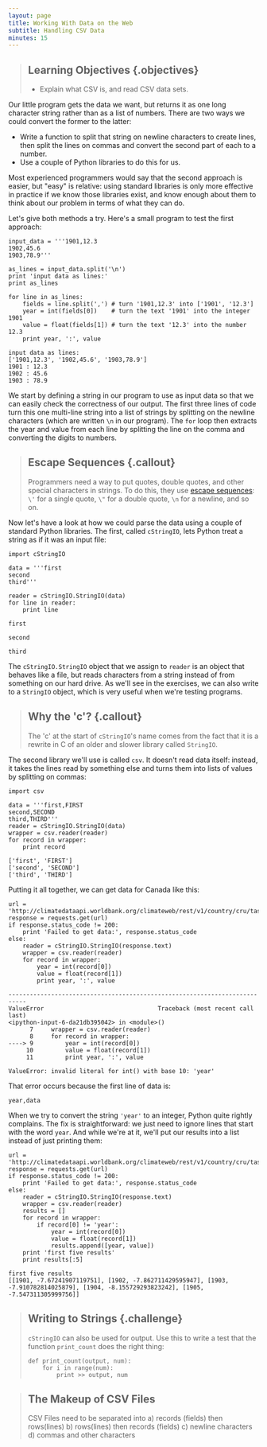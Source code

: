 ```yaml
---
layout: page
title: Working With Data on the Web
subtitle: Handling CSV Data
minutes: 15
---
```

> ## Learning Objectives {.objectives}
>
> *   Explain what CSV is, and read CSV data sets.

Our little program gets the data we want,
but returns it as one long character string rather than as a list of numbers.
There are two ways we could convert the former to the latter:

*   Write a function to split that string on newline characters to create lines, then split the lines on commas and convert the second part of each to a number.
*   Use a couple of Python libraries to do this for us.

Most experienced programmers would say that the second approach is easier, but "easy" is relative:
using standard libraries is only more effective in practice if we know those libraries exist, and know enough about them to think about our problem in terms of what they can do.

Let's give both methods a try.
Here's a small program to test the first approach:

~~~ {.python}
input_data = '''1901,12.3
1902,45.6
1903,78.9'''

as_lines = input_data.split('\n')
print 'input data as lines:'
print as_lines

for line in as_lines:
    fields = line.split(',') # turn '1901,12.3' into ['1901', '12.3']
    year = int(fields[0])    # turn the text '1901' into the integer 1901
    value = float(fields[1]) # turn the text '12.3' into the number 12.3
    print year, ':', value
~~~
~~~ {.output}
input data as lines:
['1901,12.3', '1902,45.6', '1903,78.9']
1901 : 12.3
1902 : 45.6
1903 : 78.9
~~~

We start by defining a string in our program to use as input data so that we can easily check the correctness of our output.
The first three lines of code turn this one multi-line string into a list of strings by splitting on the newline characters (which are written `\n` in our program).
The `for` loop then extracts the year and value from each line
by splitting the line on the comma and converting the digits to numbers.

> ## Escape Sequences {.callout}
>
> Programmers need a way to put quotes, double quotes, and other special characters in strings.
To do this, they use [escape sequences](reference.html#escape-sequence):
> `\'` for a single quote, `\"` for a double quote, `\n` for a newline, and so on.

Now let's have a look at how we could parse the data using a couple of standard Python libraries.
The first, called `cStringIO`, lets Python treat a string as if it was an input file:

~~~ {.python}
import cStringIO

data = '''first
second
third'''

reader = cStringIO.StringIO(data)
for line in reader:
    print line
~~~
~~~ {.output}
first

second

third
~~~

The `cStringIO.StringIO` object that we assign to `reader` is an object that behaves like a file, but reads characters from a string instead of from something on our hard drive.
As we'll see in the exercises, we can also write to a `StringIO` object,
which is very useful when we're testing programs.

> ## Why the 'c'? {.callout}
>
> The 'c' at the start of `cStringIO`'s name comes from the fact that it is a rewrite in C of an older and slower library called `StringIO`.

The second library we'll use is called `csv`.
It doesn't read data itself:
instead, it takes the lines read by something else and turns them into lists of values by splitting on commas:

~~~ {.python}
import csv

data = '''first,FIRST
second,SECOND
third,THIRD'''
reader = cStringIO.StringIO(data)
wrapper = csv.reader(reader)
for record in wrapper:
    print record
~~~
~~~ {.output}
['first', 'FIRST']
['second', 'SECOND']
['third', 'THIRD']
~~~

Putting it all together, we can get data for Canada like this:

~~~ {.python}
url = 'http://climatedataapi.worldbank.org/climateweb/rest/v1/country/cru/tas/year/CAN.csv'
response = requests.get(url)
if response.status_code != 200:
    print 'Failed to get data:', response.status_code
else:
    reader = cStringIO.StringIO(response.text)
    wrapper = csv.reader(reader)
    for record in wrapper:
        year = int(record[0])
        value = float(record[1])
        print year, ':', value
~~~
~~~ {.error}
---------------------------------------------------------------------------
ValueError                                Traceback (most recent call last)
<ipython-input-6-da21db395042> in <module>()
      7     wrapper = csv.reader(reader)
      8     for record in wrapper:
----> 9         year = int(record[0])
     10         value = float(record[1])
     11         print year, ':', value

ValueError: invalid literal for int() with base 10: 'year'
~~~

That error occurs because the first line of data is:

~~~
year,data
~~~

When we try to convert the string `'year'` to an integer,
Python quite rightly complains.
The fix is straightforward:
we just need to ignore lines that start with the word `year`.
And while we're at it, we'll put our results into a list instead of just printing them:

~~~ {.python}
url = 'http://climatedataapi.worldbank.org/climateweb/rest/v1/country/cru/tas/year/CAN.csv'
response = requests.get(url)
if response.status_code != 200:
    print 'Failed to get data:', response.status_code
else:
    reader = cStringIO.StringIO(response.text)
    wrapper = csv.reader(reader)
    results = []
    for record in wrapper:
        if record[0] != 'year':
            year = int(record[0])
            value = float(record[1])
            results.append([year, value])
    print 'first five results'
    print results[:5]
~~~
~~~ {.output}
first five results
[[1901, -7.67241907119751], [1902, -7.862711429595947], [1903, -7.910782814025879], [1904, -8.155729293823242], [1905, -7.547311305999756]]
~~~

> ## Writing to Strings {.challenge}
>
> `cStringIO` can also be used for output.
> Use this to write a test that the function `print_count` does the right thing:
>
> ~~~ {.python}
> def print_count(output, num):
>     for i in range(num):
>         print >> output, num
> ~~~

>## The Makeup of CSV Files
>
>CSV Files need to be separated into
>a) records (fields) then rows(lines)
>b) rows(lines) then records (fields)
>c) newline characters
>d) commas and other characters
> 
